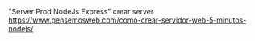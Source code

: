 "Server Prod NodeJs Express"
crear server
https://www.pensemosweb.com/como-crear-servidor-web-5-minutos-nodejs/

